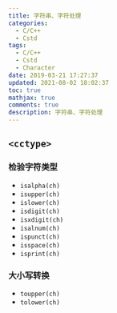 ```yaml
---
title: 字符串、字符处理
categories:
  - C/C++
  - Cstd
tags:
  - C/C++
  - Cstd
  - Character
date: 2019-03-21 17:27:37
updated: 2021-08-02 18:02:37
toc: true
mathjax: true
comments: true
description: 字符串、字符处理
---
```


##	`<cctype>`

###	检验字符类型

-	`isalpha(ch)`
-	`isupper(ch)`
-	`islower(ch)`
-	`isdigit(ch)`
-	`isxdigit(ch)`
-	`isalnum(ch)`
-	`ispunct(ch)`
-	`isspace(ch)`
-	`isprint(ch)`

###	大小写转换

-	`toupper(ch)`
-	`tolower(ch)`

